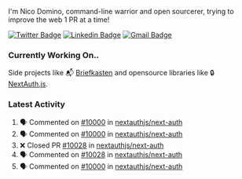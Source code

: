 
I'm Nico Domino, command-line warrior and open sourcerer, trying to improve the web 1 PR at a time!

[![Twitter Badge](https://img.shields.io/badge/-@ndom91-1ca0f1?style=flat-square&labelColor=1ca0f1&logo=twitter&logoColor=white&link=https://twitter.com/ndom91)](https://twitter.com/ndom91) [![Linkedin Badge](https://img.shields.io/badge/-ndom91-blue?style=flat-square&logo=Linkedin&logoColor=white&link=https://www.linkedin.com/in/ndom91/)](https://www.linkedin.com/in/ndom91/) [![Gmail Badge](https://img.shields.io/badge/-yo@ndo.dev-c14438?style=flat-square&logo=mail.ru&logoColor=white&link=mailto:yo@ndo.dev)](mailto:yo@ndo.dev)

### Currently Working On..

Side projects like 📬 [Briefkasten](https://briefkastenhq.com) and opensource libraries like 🔒 [NextAuth.js](https://github.com/nextauthjs/next-auth).

<!--START_SECTION_PROFILE_VIEWS:readme-info-->
<!--END_SECTION_PROFILE_VIEWS:readme-info-->

<!--START_SECTION_DAILY_COMMIT:readme-info-->
<!--END_SECTION_DAILY_COMMIT:readme-info-->

<!--START_SECTION_WEEKLY_COMMIT:readme-info-->
<!--END_SECTION_WEEKLY_COMMIT:readme-info-->

### Latest Activity

<!--START_SECTION:activity-->
1. 🗣 Commented on [#10000](https://github.com/nextauthjs/next-auth/pull/10000#issuecomment-1945467147) in [nextauthjs/next-auth](https://github.com/nextauthjs/next-auth)
2. 🗣 Commented on [#10000](https://github.com/nextauthjs/next-auth/pull/10000#issuecomment-1944368904) in [nextauthjs/next-auth](https://github.com/nextauthjs/next-auth)
3. ❌ Closed PR [#10028](https://github.com/nextauthjs/next-auth/pull/10028) in [nextauthjs/next-auth](https://github.com/nextauthjs/next-auth)
4. 🗣 Commented on [#10028](https://github.com/nextauthjs/next-auth/pull/10028#issuecomment-1944365165) in [nextauthjs/next-auth](https://github.com/nextauthjs/next-auth)
5. 🗣 Commented on [#10000](https://github.com/nextauthjs/next-auth/pull/10000#issuecomment-1944147483) in [nextauthjs/next-auth](https://github.com/nextauthjs/next-auth)
<!--END_SECTION:activity-->
